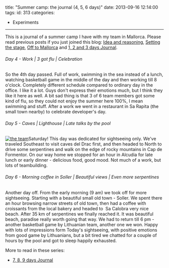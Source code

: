 title: "Summer camp: the journal (4, 5, 6 days)"
date: 2013-09-16 12:14:00
tags:
id: 313
categories:
  - Experiments
---

This is a journal of a summer camp I have with my team in Mallorca. Please read previous posts if you just joined this blog: [Idea and reasoning](http://www.bebetterleader.com/summer-camp-idea-and-reasoning/), [Setting the stage](http://www.bebetterleader.com/summer-camp-setting-the-stage/), [Off to Mallorca](http://www.bebetterleader.com/summer-camp-off-to-mallorca/) and [1, 2 and 3 days Journal](http://www.bebetterleader.com/summer-camp-the-journal-1-2-3-days/).

###### Day 4 - Work | 3 got flu | Celebration

So the 4th day passed. Full of work, swimming in the sea instead of a lunch, watching basketball game in the middle of the day and then working till 8 o'clock. Completely different schedule compared to ordinary day in the office. I like it a lot. Guys don't express their emotions much, but I think they like it here as well. A bit sad thing is that 3 of 6 team members got some kind of flu, so they could not enjoy the summer here 100%, I mean swimming and stuff. After a work we went in a restaurant in Sa Rapita (the small town nearby) to celebrate developer's day.

###### Day 5 - Caves | Lighthouse | Late talks by the pool

[![the team](http://files.bebetterleader.com/media/the-team.jpg)](http://files.bebetterleader.com/media/the-team.jpg)Saturday! This day was dedicated for sightseeing only. We've traveled Southeast to visit caves del Drac first, and then headed to North to drive some serpentines and walk on the edge of rocky mountains in Cap de Formentor. On our way home we stopped for an hour in Alcudia for late lunch or early dinner - delicious food, good mood. Not much of a work, but lots of teambuilding.

###### Day 6 - Morning coffee in Soller | Beautiful views | Even more serpentines

Another day off. From the early morning (9 am) we took off for more sightseeing. Starting with a beautiful small old town - Soller. We spent there an hour browsing narrow streets of old town, then had a coffee with croissants from the local bakery and headed to  Sa Calobra very nice beach. After 35 km of serpentines we finally reached it. It was beautiful beach, paradise really worth going that way. We had to return till 6 pm - another basketball game by Lithuanian team, another one we won. Happy with lots of impressions form Today's sightseeing, with positive emotions from good game by Lithuanians, but a bit tired we chatted for a couple of hours by the pool and got to sleep happily exhausted.

More to read in these series:

*   [7, 8, 9 days Journal](http://www.bebetterleader.com/summer-camp-the-journal-7-8-9-days/)